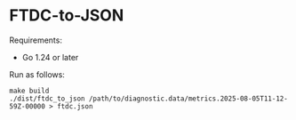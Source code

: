 # FTDC-to-JSON

Requirements:

* Go 1.24 or later

Run as follows:

```shell
make build
./dist/ftdc_to_json /path/to/diagnostic.data/metrics.2025-08-05T11-12-59Z-00000 > ftdc.json
```
